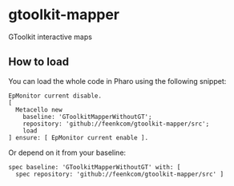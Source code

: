 # gtoolkit-mapper
GToolkit interactive maps

## How to load

You can load the whole code in Pharo using the following snippet:

```smalltalk
EpMonitor current disable.
[ 
  Metacello new
    baseline: 'GToolkitMapperWithoutGT';
    repository: 'github://feenkcom/gtoolkit-mapper/src';
    load
] ensure: [ EpMonitor current enable ].
```

Or depend on it from your baseline:

```smalltalk
spec baseline: 'GToolkitMapperWithoutGT' with: [
  spec repository: 'github://feenkcom/gtoolkit-mapper/src' ]
```
